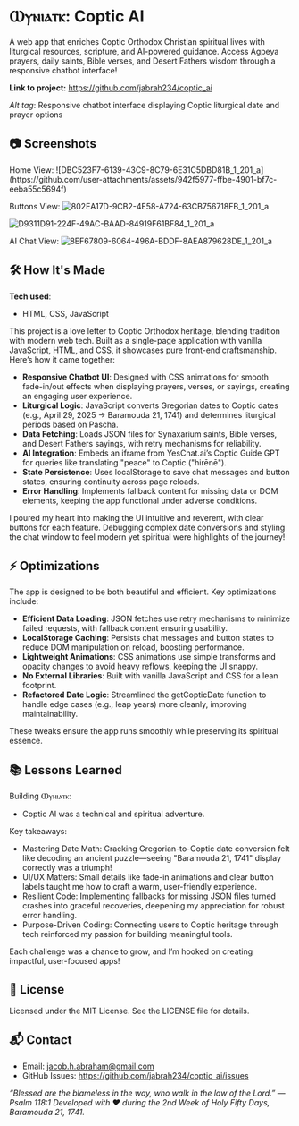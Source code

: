 <h1>Ⲱⲩⲛⲓⲁⲧⲕ: Coptic AI</h1>

A web app that enriches Coptic Orthodox Christian spiritual lives with liturgical resources, scripture, and AI-powered guidance. Access Agpeya prayers, daily saints, Bible verses, and Desert Fathers wisdom through a responsive chatbot interface!

**Link to project:** https://github.com/jabrah234/coptic_ai

_Alt tag_: Responsive chatbot interface displaying Coptic liturgical date and prayer options

<h2>📷 Screenshots</h2>
Home View:
![DBC523F7-6139-43C9-8C79-6E31C5DBD81B_1_201_a](https://github.com/user-attachments/assets/942f5977-ffbe-4901-bf7c-eeba55c5694f)

Buttons View:
![802EA17D-9CB2-4E58-A724-63CB756718FB_1_201_a](https://github.com/user-attachments/assets/95bebac3-05d5-4a65-b3bd-1f972f27c420)

![D9311D91-224F-49AC-BAAD-84919F61BF84_1_201_a](https://github.com/user-attachments/assets/e6a31469-454c-4430-ba7f-2393d96f66b9)



AI Chat View:
![8EF67809-6064-496A-BDDF-8AEA879628DE_1_201_a](https://github.com/user-attachments/assets/75afb431-45cd-46db-a03d-fb58bc0746e4)

<h2> 🛠️ How It's Made</h2>


**Tech used**: 
* HTML, CSS, JavaScript
  

This project is a love letter to Coptic Orthodox heritage, blending tradition with modern web tech. Built as a single-page application with vanilla JavaScript, HTML, and CSS, it showcases pure front-end craftsmanship. Here’s how it came together:

* **Responsive Chatbot UI**: Designed with CSS animations for smooth fade-in/out effects when displaying prayers, verses, or sayings, creating an engaging user experience.
* **Liturgical Logic**: JavaScript converts Gregorian dates to Coptic dates (e.g., April 29, 2025 → Baramouda 21, 1741) and determines liturgical periods based on Pascha.
* **Data Fetching**: Loads JSON files for Synaxarium saints, Bible verses, and Desert Fathers sayings, with retry mechanisms for reliability.
* **AI Integration**: Embeds an iframe from YesChat.ai’s Coptic Guide GPT for queries like translating "peace" to Coptic ("hirēnē").
* **State Persistence**: Uses localStorage to save chat messages and button states, ensuring continuity across page reloads.
* **Error Handling**: Implements fallback content for missing data or DOM elements, keeping the app functional under adverse conditions.

I poured my heart into making the UI intuitive and reverent, with clear buttons for each feature. Debugging complex date conversions and styling the chat window to feel modern yet spiritual were highlights of the journey!

<h2>⚡️ Optimizations </h2>
The app is designed to be both beautiful and efficient. Key optimizations include:

* **Efficient Data Loading**: JSON fetches use retry mechanisms to minimize failed requests, with fallback content ensuring usability.
* **LocalStorage Caching**: Persists chat messages and button states to reduce DOM manipulation on reload, boosting performance.
* **Lightweight Animations**: CSS animations use simple transforms and opacity changes to avoid heavy reflows, keeping the UI snappy.
* **No External Libraries**: Built with vanilla JavaScript and CSS for a lean footprint.
* **Refactored Date Logic**: Streamlined the getCopticDate function to handle edge cases (e.g., leap years) more cleanly, improving maintainability.

These tweaks ensure the app runs smoothly while preserving its spiritual essence.

<h2>📚 Lessons Learned</h2>

Building Ⲱⲩⲛⲓⲁⲧⲕ: 
* Coptic AI was a technical and spiritual adventure. 

Key takeaways:

* Mastering Date Math: Cracking Gregorian-to-Coptic date conversion felt like decoding an ancient puzzle—seeing "Baramouda 21, 1741" display correctly was a triumph!
* UI/UX Matters: Small details like fade-in animations and clear button labels taught me how to craft a warm, user-friendly experience.
* Resilient Code: Implementing fallbacks for missing JSON files turned crashes into graceful recoveries, deepening my appreciation for robust error handling.
* Purpose-Driven Coding: Connecting users to Coptic heritage through tech reinforced my passion for building meaningful tools.

Each challenge was a chance to grow, and I’m hooked on creating impactful, user-focused apps!

<h2>📜 License</h2>

Licensed under the MIT License. See the LICENSE file for details.

<h2> 📬 Contact </h2>

* Email: jacob.h.abraham@gmail.com
* GitHub Issues: https://github.com/jabrah234/coptic_ai/issues

_“Blessed are the blameless in the way, who walk in the law of the Lord.” — Psalm 118:1
Developed with ❤️ during the 2nd Week of Holy Fifty Days, Baramouda 21, 1741._
